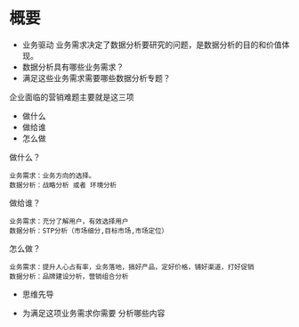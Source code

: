 # 概要
- 业务驱动
业务需求决定了数据分析要研究的问题，是数据分析的目的和价值体现。
- 数据分析具有哪些业务需求？
- 满足这些业务需求需要哪些数据分析专题？

企业面临的营销难题主要就是这三项
- 做什么
- 做给谁
- 怎么做

做什么？

    业务需求：业务方向的选择。 
    数据分析：战略分析 或者 环境分析

做给谁？

    业务需求：充分了解用户，有效选择用户
    数据分析：STP分析（市场细分,目标市场,市场定位）

怎么做？

    业务需求：提升人心占有率，业务落地，搞好产品，定好价格，铺好渠道，打好促销
    数据分析：品牌建设分析，营销组合分析

- 思维先导

- 为满足这项业务需求你需要 分析哪些内容